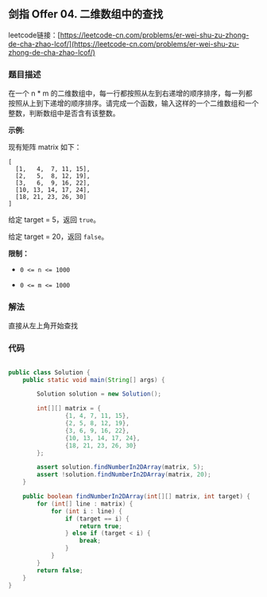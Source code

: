
## 剑指 Offer 04. 二维数组中的查找

leetcode链接：[https://leetcode-cn.com/problems/er-wei-shu-zu-zhong-de-cha-zhao-lcof/](https://leetcode-cn.com/problems/er-wei-shu-zu-zhong-de-cha-zhao-lcof/)

### 题目描述

在一个 n \* m 的二维数组中，每一行都按照从左到右递增的顺序排序，每一列都按照从上到下递增的顺序排序。请完成一个函数，输入这样的一个二维数组和一个整数，判断数组中是否含有该整数。

**示例:**

现有矩阵 matrix 如下：

```
[
  [1,   4,  7, 11, 15],
  [2,   5,  8, 12, 19],
  [3,   6,  9, 16, 22],
  [10, 13, 14, 17, 24],
  [18, 21, 23, 26, 30]
]
```

给定 target = 5，返回  `true`。

给定 target = 20，返回  `false`。

**限制：**

- `0 <= n <= 1000`

- `0 <= m <= 1000`

### 解法

直接从左上角开始查找

### 代码

```java

public class Solution {
    public static void main(String[] args) {

        Solution solution = new Solution();

        int[][] matrix = {
                {1, 4, 7, 11, 15},
                {2, 5, 8, 12, 19},
                {3, 6, 9, 16, 22},
                {10, 13, 14, 17, 24},
                {18, 21, 23, 26, 30}
        };

        assert solution.findNumberIn2DArray(matrix, 5);
        assert !solution.findNumberIn2DArray(matrix, 20);
    }

    public boolean findNumberIn2DArray(int[][] matrix, int target) {
        for (int[] line : matrix) {
            for (int i : line) {
                if (target == i) {
                    return true;
                } else if (target < i) {
                    break;
                }
            }
        }
        return false;
    }
}
```
